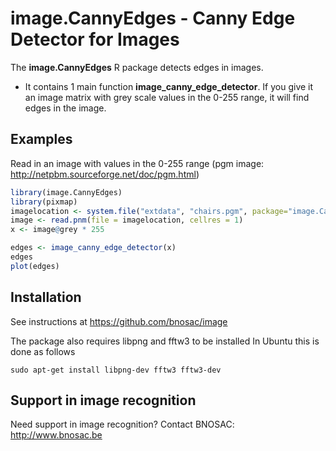 # image.CannyEdges - Canny Edge Detector for Images

The  **image.CannyEdges** R package detects edges in images. 

- It contains 1 main function **image_canny_edge_detector**. If you give it an image matrix with grey scale values in the 0-255 range, it will find edges in the image.

## Examples

Read in an image with values in the 0-255 range (pgm image: http://netpbm.sourceforge.net/doc/pgm.html)

```r
library(image.CannyEdges)
library(pixmap)
imagelocation <- system.file("extdata", "chairs.pgm", package="image.CannyEdges")
image <- read.pnm(file = imagelocation, cellres = 1)
x <- image@grey * 255

edges <- image_canny_edge_detector(x)
edges
plot(edges)
```

## Installation

See instructions at https://github.com/bnosac/image

The package also requires libpng and fftw3 to be installed
In Ubuntu this is done as follows

```
sudo apt-get install libpng-dev fftw3 fftw3-dev
```

## Support in image recognition

Need support in image recognition?
Contact BNOSAC: http://www.bnosac.be

